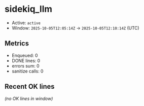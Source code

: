# sidekiq_llm

- Active: `active`
- Window: `2025-10-05T12:05:14Z` → `2025-10-05T12:10:14Z` (UTC)

## Metrics
- Enqueued: 0
- DONE lines: 0
- errors sum: 0
- sanitize calls: 0

## Recent OK lines
_(no OK lines in window)_

